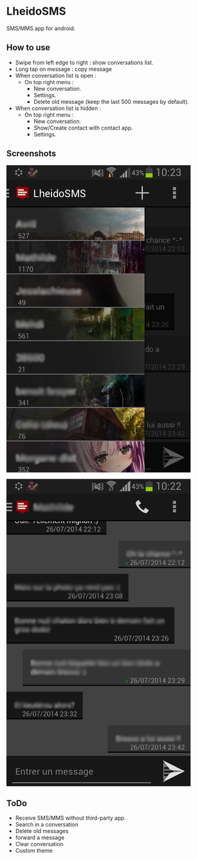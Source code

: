 LheidoSMS
=========

SMS/MMS app for android.

How to use
----------
 - Swipe from left edge to right : show conversations list.
 - Long tap on message : copy message
 - When conversation list is open :
    - On top right menu :
        - New conversation.
        - Settings.
        - Delete old message (keep the last 500 messages by default).
 - When conversation list is hidden :
    - On top right menu :
        - New conversation.
        - Show/Create contact with contact app.
        - Settings.

Screenshots
-----------
![alt text](/screenshots/conversation_list.png?raw=true "conversation list")

![alt text](/screenshots/conversation.png?raw=true "conversation")

ToDo
----
 - Receive SMS/MMS without third-party app.
 - Search in a conversation
 - Delete old messages
 - forward a message
 - Clear conversation
 - Custom theme

